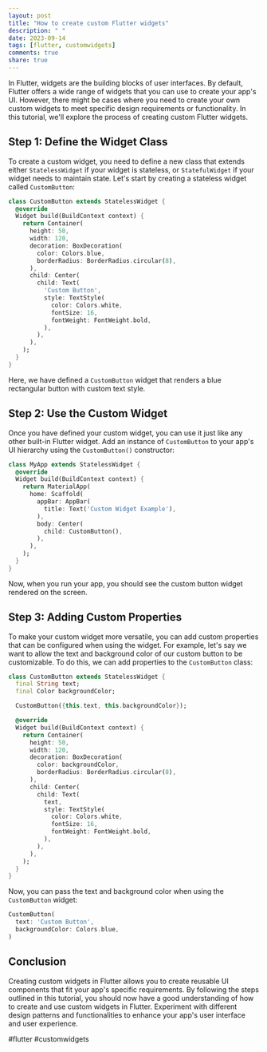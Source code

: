 ```yaml
---
layout: post
title: "How to create custom Flutter widgets"
description: " "
date: 2023-09-14
tags: [flutter, customwidgets]
comments: true
share: true
---
```


In Flutter, widgets are the building blocks of user interfaces. By default, Flutter offers a wide range of widgets that you can use to create your app's UI. However, there might be cases where you need to create your own custom widgets to meet specific design requirements or functionality. In this tutorial, we'll explore the process of creating custom Flutter widgets.

## Step 1: Define the Widget Class

To create a custom widget, you need to define a new class that extends either `StatelessWidget` if your widget is stateless, or `StatefulWidget` if your widget needs to maintain state. Let's start by creating a stateless widget called `CustomButton`:

```dart
class CustomButton extends StatelessWidget {
  @override
  Widget build(BuildContext context) {
    return Container(
      height: 50,
      width: 120,
      decoration: BoxDecoration(
        color: Colors.blue,
        borderRadius: BorderRadius.circular(8),
      ),
      child: Center(
        child: Text(
          'Custom Button',
          style: TextStyle(
            color: Colors.white,
            fontSize: 16,
            fontWeight: FontWeight.bold,
          ),
        ),
      ),
    );
  }
}
```

Here, we have defined a `CustomButton` widget that renders a blue rectangular button with custom text style.

## Step 2: Use the Custom Widget

Once you have defined your custom widget, you can use it just like any other built-in Flutter widget. Add an instance of `CustomButton` to your app's UI hierarchy using the `CustomButton()` constructor:

```dart
class MyApp extends StatelessWidget {
  @override
  Widget build(BuildContext context) {
    return MaterialApp(
      home: Scaffold(
        appBar: AppBar(
          title: Text('Custom Widget Example'),
        ),
        body: Center(
          child: CustomButton(),
        ),
      ),
    );
  }
}
```

Now, when you run your app, you should see the custom button widget rendered on the screen.

## Step 3: Adding Custom Properties

To make your custom widget more versatile, you can add custom properties that can be configured when using the widget. For example, let's say we want to allow the text and background color of our custom button to be customizable. To do this, we can add properties to the `CustomButton` class:

```dart
class CustomButton extends StatelessWidget {
  final String text;
  final Color backgroundColor;

  CustomButton({this.text, this.backgroundColor});

  @override
  Widget build(BuildContext context) {
    return Container(
      height: 50,
      width: 120,
      decoration: BoxDecoration(
        color: backgroundColor,
        borderRadius: BorderRadius.circular(8),
      ),
      child: Center(
        child: Text(
          text,
          style: TextStyle(
            color: Colors.white,
            fontSize: 16,
            fontWeight: FontWeight.bold,
          ),
        ),
      ),
    );
  }
}
```

Now, you can pass the text and background color when using the `CustomButton` widget:

```dart
CustomButton(
  text: 'Custom Button',
  backgroundColor: Colors.blue,
)
```

## Conclusion

Creating custom widgets in Flutter allows you to create reusable UI components that fit your app's specific requirements. By following the steps outlined in this tutorial, you should now have a good understanding of how to create and use custom widgets in Flutter. Experiment with different design patterns and functionalities to enhance your app's user interface and user experience.

#flutter #customwidgets